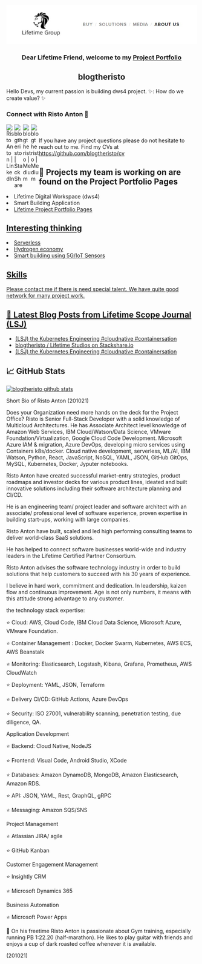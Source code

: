 <p align="center">
  <a href="https://lifetime.fi/" target="_blank" rel="noreferrer"><img src="https://github.com/blogtheristo/blogtheristo/blob/main/images/GitHub_kuva1.jpg" alt="my banner"></a>
</p>

<h3 align="center">
Dear Lifetime Friend, welcome to my <a href="https://lifetime.fi/" target="_blank" rel="noreferrer">Project Portfolio</a>
</h3>

<h2 align="center">
blogtheristo 
</h2> 

Hello Devs, my current passion is building dws4 project.
✨: How do we create value? ✨

### Connect with Risto Anton 🤝

<a href="https://www.linkedin.com/in/ristoanton/"><img align="left" src="https://raw.githubusercontent.com/blogtheristo/blogtheristo/icon/li.png" alt="Risto Anton | LinkedIn" width="21px"/></a>
<a href="https://stackshare.io/blogtheristo"><img align="left" src="https://raw.githubusercontent.com/blogtheristo/blogtheristo/icon/stack.png" alt="blogtheristo | StackShare" width="23px"/></a>
<a href="https://blogtheristo.medium.com/"><img align="left" src="https://raw.githubusercontent.com/blogtheristo/blogtheristo/icon/medium.png" alt="blogtheristo | Medium" width="21px"/></a>
<a href="https://www.twitch.tv/blogtheristo22"><img align="left" src="https://raw.githubusercontent.com/blogtheristo/blogtheristo/icon/twitch.png" alt="blogtheristo | Medium" width="21px"/></a>
</br>
</br>
If you have any project questions please do not hesitate to reach out to me.
Find my CVs at <https://github.com/blogtheristo/cv>

## 🔭 Projects my team is working on are found on the Project Portfolio Pages

<li> Lifetime Digital Workspace (dws4) </li>
<li> Smart Building Application </li>
<li> <a href="https://blogtheristo.github.io/portfolio/"> Lifetime Project Portfolio Pages </li>

## Interesting thinking

<li> Serverless </li>
<li> Hydrogen economy </li>
<li> Smart building using 5G/IoT Sensors </li>

## Skills
Please contact me if there is need special talent. We have quite good network for many project work.


## 📝 Latest Blog Posts from Lifetime Scope Journal (LSJ)

- [(LSJ) the Kubernetes Engineering #cloudnative #containersation](https://lifetime.fi/blog/k8ngineering)
- [blogtheristo / Lifetime Studios on Stackshare.io](https://stackshare.io/blogtheristo)
- [(LSJ) the Kubernetes Engineering #cloudnative #containersation](https://lifetime.fi/blog/k8ngineering)


## 📈 GitHub Stats 

[![blogtheristo github stats](https://github-readme-stats.vercel.app/api?username=blogtheristo)](https://github.com/blogtheristo)

Short Bio of Risto Anton (201021)

Does your Organization need more hands on the deck for the Project Office? 
Risto is Senior Full-Stack Developer with a solid knowledge of Multicloud Architectures.
He has Associate Architect level knowledge of Amazon Web Services, IBM Cloud/Watson/Data Science, VMware Foundation/Virtualization, Google Cloud Code Development. 
Microsoft Azure IAM & migration, Azure DevOps, developing micro services using Containers k8s/docker. 
Cloud native development, serverless, ML/AI, IBM Watson, Python, React, JavaScript, NoSQL, YAML, JSON, GitHub GitOps, MySQL, Kubernetes, Docker, Jyputer notebooks.

Risto Anton have created successful market-entry strategies, product roadmaps and investor decks for various product lines, 
ideated and built innovative solutions including their software architecture planning and CI/CD.

He is an engineering team/ project leader and software architect with an associate/ professional level of software experience, 
proven expertise in building start-ups, working with large companies.

Risto Anton have built, scaled and led high performing consulting teams to deliver world-class SaaS solutions.

He has helped to connect software businesses world-wide and industry leaders in the Lifetime Certified Partner Consortium.

Risto Anton advises the software technology industry in order to build solutions that help customers to succeed with his 30 years of experience.

I believe in hard work, commitment and dedication. In leadership, kaizen flow and continuous improvement. 
Age is not only numbers, it means with this attitude strong advantage to any customer.

the technology stack expertise:

⭐ Cloud: AWS, Cloud Code, IBM Cloud Data Science, Microsoft Azure, VMware Foundation.

⭐ Container Management : Docker, Docker Swarm, Kubernetes, AWS ECS, AWS Beanstalk

⭐ Monitoring: Elasticsearch, Logstash, Kibana, Grafana, Prometheus, AWS CloudWatch

⭐ Deployment: YAML, JSON, Terraform

⭐ Delivery CI/CD: GitHub Actions, Azure DevOps

⭐ Security: ISO 27001, vulnerability scanning, penetration testing, due diligence, QA.

Application Development

⭐ Backend: Cloud Native, NodeJS

⭐ Frontend: Visual Code, Android Studio, XCode

⭐ Databases: Amazon DynamoDB, MongoDB, Amazon Elasticsearch, Amazon RDS.

⭐ API: JSON, YAML, Rest, GraphQL, gRPC

⭐ Messaging: Amazon SQS/SNS

Project Management

⭐ Atlassian JIRA/ agile

⭐ GitHub Kanban

Customer Engagement Management

⭐ Insightly CRM

⭐ Microsoft Dynamics 365

Business Automation

⭐ Microsoft Power Apps

💖 On his freetime Risto Anton is passionate about Gym training, especially running PB 1:22.20 (half-marathon). 
He likes to play guitar with friends and enjoys  a cup of dark roasted coffee whenever it is available.

(201021)

